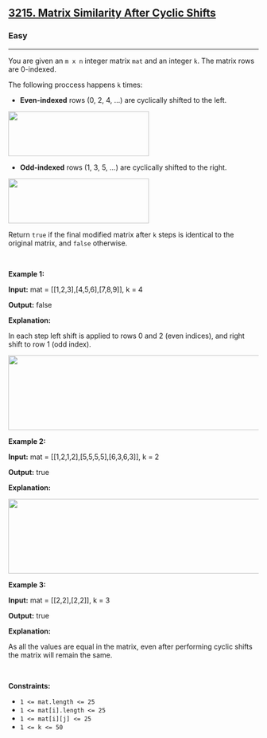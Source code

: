 <h2><a href="https://leetcode.com/contest/weekly-contest-373/problems/matrix-similarity-after-cyclic-shifts">3215. Matrix Similarity After Cyclic Shifts</a></h2><h3>Easy</h3><hr><p>You are given an <code>m x n</code> integer matrix <code>mat</code> and an integer <code>k</code>. The matrix rows are 0-indexed.</p>

<p>The following proccess happens <code>k</code> times:</p>

<ul>
	<li><strong>Even-indexed</strong> rows (0, 2, 4, ...) are cyclically shifted to the left.</li>
</ul>

<p><img src="https://assets.leetcode.com/uploads/2024/05/19/lshift.jpg" style="width: 283px; height: 90px;" /></p>

<ul>
	<li><strong>Odd-indexed</strong> rows (1, 3, 5, ...) are cyclically shifted to the right.</li>
</ul>

<p><img src="https://assets.leetcode.com/uploads/2024/05/19/rshift-stlone.jpg" style="width: 283px; height: 90px;" /></p>

<p>Return <code>true</code> if the final modified matrix after <code>k</code> steps is identical to the original matrix, and <code>false</code> otherwise.</p>

<p>&nbsp;</p>
<p><strong class="example">Example 1:</strong></p>

<div class="example-block">
<p><strong>Input:</strong> <span class="example-io">mat = [[1,2,3],[4,5,6],[7,8,9]], k = 4</span></p>

<p><strong>Output:</strong> <span class="example-io">false</span></p>

<p><strong>Explanation:</strong></p>

<p>In each step left shift is applied to rows 0 and 2 (even indices), and right shift to row 1 (odd index).</p>

<p><img src="https://assets.leetcode.com/uploads/2024/05/19/t1-2.jpg" style="width: 857px; height: 150px;" /></p>
</div>

<p><strong class="example">Example 2:</strong></p>

<div class="example-block">
<p><strong>Input:</strong> <span class="example-io">mat = [[1,2,1,2],[5,5,5,5],[6,3,6,3]], k = 2</span></p>

<p><strong>Output:</strong> <span class="example-io">true</span></p>

<p><strong>Explanation:</strong></p>

<p><img src="https://assets.leetcode.com/uploads/2024/05/19/t1-3.jpg" style="width: 632px; height: 150px;" /></p>
</div>

<p><strong class="example">Example 3:</strong></p>

<div class="example-block">
<p><strong>Input:</strong> <span class="example-io">mat = [[2,2],[2,2]], k = 3</span></p>

<p><strong>Output:</strong> <span class="example-io">true</span></p>

<p><strong>Explanation:</strong></p>

<p>As all the values are equal in the matrix, even after performing cyclic shifts the matrix will remain the same.</p>
</div>

<p>&nbsp;</p>
<p><strong>Constraints:</strong></p>

<ul>
	<li><code>1 &lt;= mat.length &lt;= 25</code></li>
	<li><code>1 &lt;= mat[i].length &lt;= 25</code></li>
	<li><code>1 &lt;= mat[i][j] &lt;= 25</code></li>
	<li><code>1 &lt;= k &lt;= 50</code></li>
</ul>
